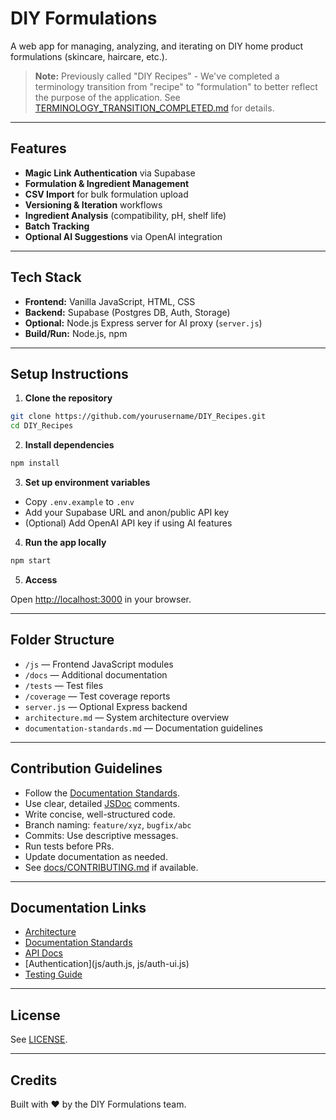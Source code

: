 # DIY Formulations

A web app for managing, analyzing, and iterating on DIY home product formulations (skincare, haircare, etc.).

> **Note:** Previously called "DIY Recipes" - We've completed a terminology transition from "recipe" to "formulation" to better reflect the purpose of the application. See [TERMINOLOGY_TRANSITION_COMPLETED.md](TERMINOLOGY_TRANSITION_COMPLETED.md) for details.

---

## Features

- **Magic Link Authentication** via Supabase
- **Formulation & Ingredient Management**
- **CSV Import** for bulk formulation upload
- **Versioning & Iteration** workflows
- **Ingredient Analysis** (compatibility, pH, shelf life)
- **Batch Tracking**
- **Optional AI Suggestions** via OpenAI integration

---

## Tech Stack

- **Frontend:** Vanilla JavaScript, HTML, CSS
- **Backend:** Supabase (Postgres DB, Auth, Storage)
- **Optional:** Node.js Express server for AI proxy (`server.js`)
- **Build/Run:** Node.js, npm

---

## Setup Instructions

1. **Clone the repository**

```bash
git clone https://github.com/yourusername/DIY_Recipes.git
cd DIY_Recipes
```

2. **Install dependencies**

```bash
npm install
```

3. **Set up environment variables**

- Copy `.env.example` to `.env`
- Add your Supabase URL and anon/public API key
- (Optional) Add OpenAI API key if using AI features

4. **Run the app locally**

```bash
npm start
```

5. **Access**

Open [http://localhost:3000](http://localhost:3000) in your browser.

---

## Folder Structure

- `/js` — Frontend JavaScript modules
- `/docs` — Additional documentation
- `/tests` — Test files
- `/coverage` — Test coverage reports
- `server.js` — Optional Express backend
- `architecture.md` — System architecture overview
- `documentation-standards.md` — Documentation guidelines

---

## Contribution Guidelines

- Follow the [Documentation Standards](documentation-standards.md).
- Use clear, detailed [JSDoc](https://jsdoc.app/) comments.
- Write concise, well-structured code.
- Branch naming: `feature/xyz`, `bugfix/abc`
- Commits: Use descriptive messages.
- Run tests before PRs.
- Update documentation as needed.
- See [docs/CONTRIBUTING.md](docs/CONTRIBUTING.md) if available.

---

## Documentation Links

- [Architecture](architecture.md)
- [Documentation Standards](documentation-standards.md)
- [API Docs](js/api.js)
- [Authentication](js/auth.js, js/auth-ui.js)
- [Testing Guide](docs/TESTING.md)

---

## License

See [LICENSE](LICENSE).

---

## Credits

Built with ❤️ by the DIY Formulations team.